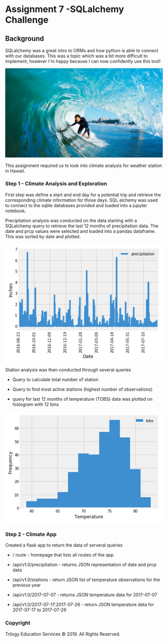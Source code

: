 # Assignment 7 -SQLalchemy Challenge

## Background

SQLalchemy was a great intro to ORMs and how python is able to connect with our databases. This was a topic which was a bit more difficult to implement, however I'm happy because I can now confidently use this tool!

![Surf](Images/surfs-up.png)

This assignment required us to look into climate analysis for weather station in Hawaii.

### Step 1 - Climate Analysis and Exploration

First step was define a start and end day for a potential trip and retrieve the corresponding climate information for those days. SQL alchemy was used to connect to the sqlite databases provided and loaded into a jupyter notebook.

Precipitation analysis was conducted on the data starting with a SQLalchemy query to retrieve the last 12 months of precipitation data. The date and prcp values were selected and loaded into a pandas dataframe. This was sorted by date and plotted. 

![Precipitation](Images/precipitation.png)

Station analysis was then conducted through several queries

* Query to calculate total number of station

* Query to find most active stations (highest number of observations)

* query for last 12 months of temperature (TOBS) data was plotted on histogram with 12 bins

![histogram](Images/station-histogram.png)

### Step 2 - Climate App

Created a flask app to return the data of serveral queries 

* / route - homepage that lists all routes of the app

* /api/v1.0/precipitation - returns JSON representation of date and prcp data

* /api/v1.0/stations - return JSON list of temperature observations for the previous year

* /api/v1.0/2017-07-07 - returns JSON temperature data for 2017-07-07

* /api/v1.0/2017-07-17:2017-07-26 - return JSON temperature data for 2017-07-17 to 2017-07-26

### Copyright
Trilogy Education Services © 2019. All Rights Reserved.


